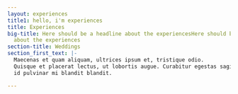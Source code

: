 ```yaml
---
layout: experiences
title1: hello, i'm experiences
title: Experiences
big-title: Here should be a headline about the experiencesHere should be a headline
  about the experiences
section-title: Weddings
section_first_text: |-
  Maecenas et quam aliquam, ultrices ipsum et, tristique odio.
  Quisque et placerat lectus, ut lobortis augue. Curabitur egestas sagittis ipsum,
  id pulvinar mi blandit blandit.

---
```

